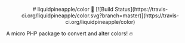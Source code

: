 <p align="center">
    # liquidpineapple/color 🌈
    [![Build Status](https://travis-ci.org/liquidpineapple/color.svg?branch=master)](https://travis-ci.org/liquidpineapple/color)
</p>
A micro PHP package to convert and alter colors! 🔥
